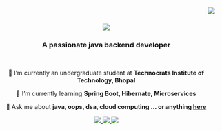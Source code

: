 <img align="right" src="https://visitor-badge.laobi.icu/badge?page_id=afzalshaikh04.afzalshaikh04" />

<h1 align="center">
    <img src="https://readme-typing-svg.herokuapp.com/?font=Righteous&size=35&center=true&vCenter=true&width=500&height=70&duration=4000&lines=Hi+There!+👋;+I'm+Afzal+Shaikh!;" />
</h1>

<h3 align="center">A passionate java backend developer</h3>

<br/>

<div align="center">
 
 🔭 I’m currently an undergraduate student at **Technocrats Institute of Technology, Bhopal**
 
 🌱 I’m currently learning **Spring Boot, Hibernate, Microservices**

💬 Ask me about **java, oops, dsa, cloud computing ... or anything [here](https://github.com/afzalshaikh04/afzalshaikh04/issues)**

 </div>
 
<div align="center"> 
  <a href="mailto:afzalsheikh.2003@gmail.com">
    <img src="https://img.shields.io/badge/Gmail-333333?style=for-the-badge&logo=gmail&logoColor=red" />
  </a>
  <a href="https://www.linkedin.com/in/afzalshaikh04/" target="_blank">
    <img src="https://img.shields.io/badge/LinkedIn-0077B5?style=for-the-badge&logo=linkedin&logoColor=white" target="_blank" />
  </a>
  <a href="https://github.com/afzalshaikh04" target="_blank">
     <img src="https://img.shields.io/badge/Portfolio-FF5722?style=for-the-badge&logo=todoist&logoColor=white" target="_blank" /> <!-- sqlite, safari, google-chrome are other good icon options -->
  </a>
</div>
